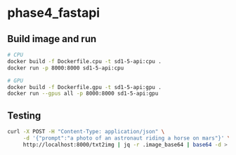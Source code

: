 # phase4_fastapi

## Build image and run
```bash
# CPU
docker build -f Dockerfile.cpu -t sd1-5-api:cpu .
docker run -p 8000:8000 sd1-5-api:cpu

# GPU
docker build -f Dockerfile.gpu -t sd1-5-api:gpu .
docker run --gpus all -p 8000:8000 sd1-5-api:gpu
```

## Testing
```bash
curl -X POST -H "Content-Type: application/json" \
     -d '{"prompt":"a photo of an astronaut riding a horse on mars"}' \
     http://localhost:8000/txt2img | jq -r .image_base64 | base64 -d > out.png
```